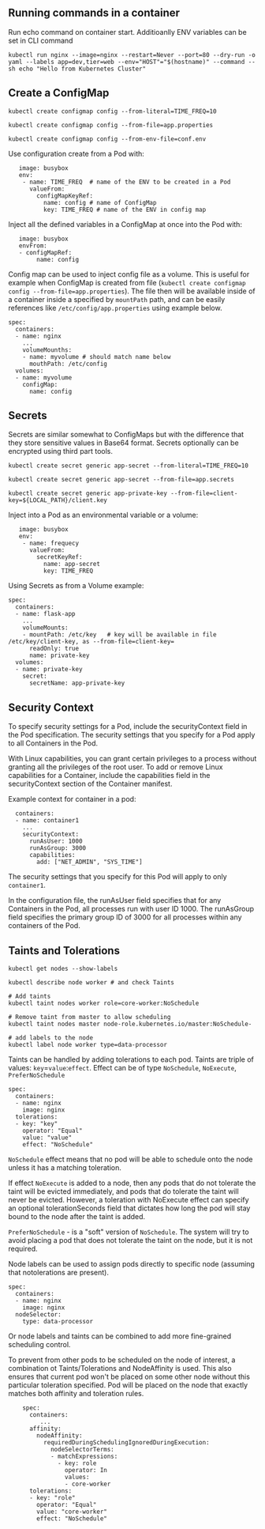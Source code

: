 ## Running commands in a container

Run echo command on container start.
Additioanlly ENV variables can be set in CLI command
```
kubectl run nginx --image=nginx --restart=Never --port=80 --dry-run -o yaml --labels app=dev,tier=web --env="HOST"="$(hostname)" --command -- sh echo "Hello from Kubernetes Cluster"
```

## Create a ConfigMap

```
kubectl create configmap config --from-literal=TIME_FREQ=10

kubectl create configmap config --from-file=app.properties

kubectl create configmap config --from-env-file=conf.env
```
Use configuration create from a Pod with:
```
   image: busybox
   env:
    - name: TIME_FREQ  # name of the ENV to be created in a Pod
      valueFrom:
        configMapKeyRef:
          name: config # name of ConfigMap
          key: TIME_FREQ # name of the ENV in config map
```
Inject all the defined variables in a ConfigMap at once into the Pod with:
```
   image: busybox
   envFrom: 
   - configMapRef:
        name: config
```
Config map can be used to inject config file as a volume.
This is useful for example when ConfigMap is created from file (`kubectl create configmap config --from-file=app.properties`). 
The file then will be available inside of a container inside a specified by `mountPath` path,
and can be easily references like `/etc/config/app.properties` using example below.
```
spec:
  containers:
  - name: nginx
    ...
    volumeMounths:
    - name: myvolume # should match name below
      mouthPath: /etc/config
  volumes:
  - name: myvolume
    configMap:
      name: config
```

## Secrets
Secrets are similar somewhat to ConfigMaps but with the difference that they store sensitive values in Base64 format. Secrets optionally can be encrypted using third part tools.

```
kubectl create secret generic app-secret --from-literal=TIME_FREQ=10

kubectl create secret generic app-secret --from-file=app.secrets

kubectl create secret generic app-private-key --from-file=client-key=${LOCAL_PATH}/client.key
```

Inject into a Pod as an environmental variable or a volume:
```
   image: busybox
   env: 
    - name: frequecy 
      valueFrom:
        secretKeyRef: 
          name: app-secret
          key: TIME_FREQ
```

Using Secrets as from a Volume example:
```
spec:
  containers:
  - name: flask-app
    ...
    volumeMounts:
    - mountPath: /etc/key   # key will be available in file /etc/key/client-key, as --from-file=client-key=
      readOnly: true
      name: private-key
  volumes:
  - name: private-key
    secret:
      secretName: app-private-key
```

## Security Context

To specify security settings for a Pod, include the securityContext field in the Pod specification.
The security settings that you specify for a Pod apply to all Containers in the Pod.

With Linux capabilities, you can grant certain privileges to a process without granting all the privileges of the root user. To add or remove Linux capabilities for a Container, include the capabilities field in the securityContext section of the Container manifest.

Example context for container in a pod:
```
  containers:
  - name: container1
    ...
    securityContext:
      runAsUser: 1000
      runAsGroup: 3000
      capabilities:
        add: ["NET_ADMIN", "SYS_TIME"]
```
The security settings that you specify for this Pod will apply to only `container1`.

In the configuration file, the runAsUser field specifies that for any Containers in the Pod, all processes run with user ID 1000. The runAsGroup field specifies the primary group ID of 3000 for all processes within any containers of the Pod.

## Taints and Tolerations

```
kubectl get nodes --show-labels

kubectl describe node worker # and check Taints

# Add taints
kubectl taint nodes worker role=core-worker:NoSchedule

# Remove taint from master to allow scheduling
kubectl taint nodes master node-role.kubernetes.io/master:NoSchedule-

# add labels to the node
kubectl label node worker type=data-processor
```

Taints can be handled by adding tolerations to each pod. Taints are triple of values: `key`=`value`:`effect`.
Effect can be of type `NoSchedule`, `NoExecute`, `PreferNoSchedule`
```
spec:
  containers:
  - name: nginx
    image: nginx
  tolerations:
  - key: "key"
    operator: "Equal"
    value: "value"
    effect: "NoSchedule"
```
`NoSchedule` effect means that no pod will be able to schedule onto the node unless it has a matching toleration.

If effect `NoExecute` is added to a node, then any pods that do not tolerate the taint will be evicted immediately, and pods that do tolerate the taint will never be evicted. However, a toleration with NoExecute effect can specify an optional tolerationSeconds field that dictates how long the pod will stay bound to the node after the taint is added.

`PreferNoSchedule` - is a "soft" version of `NoSchedule`. The system will try to avoid placing a pod that does not tolerate the taint on the node, but it is not required. 

Node labels can be used to assign pods directly to specific node (assuming that notolerations are present).
```
spec:
  containers:
  - name: nginx
    image: nginx
  nodeSelector:
    type: data-processor
```
Or node labels and taints can be combined to add more fine-grained scheduling control.

To prevent from other pods to be scheduled on the node of interest, a combination ot Taints/Tolerations and NodeAffinity is used.
This also ensures that current pod won't be placed on some other node without this particular toleration specified. Pod will be placed on the node that exactly matches both affinity and toleration rules.
```
    spec:
      containers: 
         ...
      affinity:
        nodeAffinity:
          requiredDuringSchedulingIgnoredDuringExecution:
            nodeSelectorTerms:
            - matchExpressions:
              - key: role
                operator: In
                values:
                - core-worker
      tolerations:
      - key: "role"
        operator: "Equal"
        value: "core-worker"
        effect: "NoSchedule"
```
